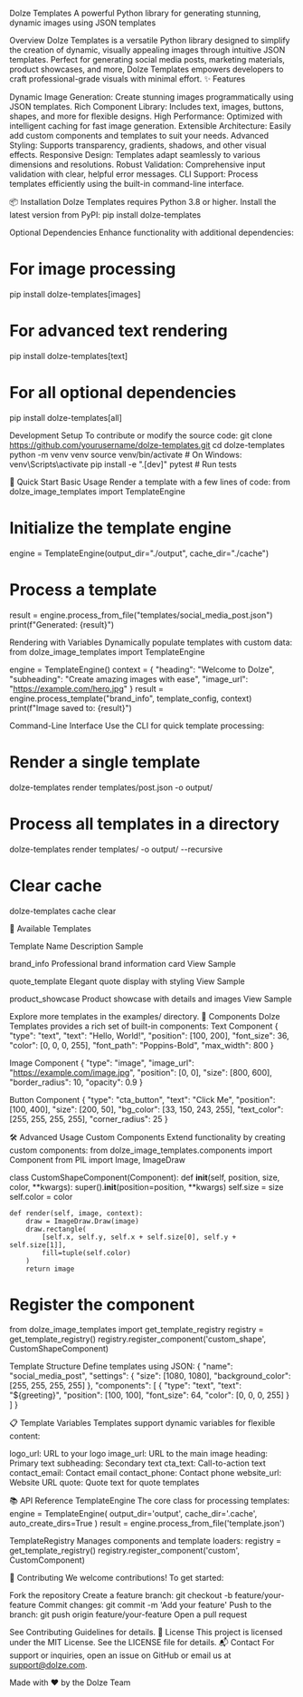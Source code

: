 Dolze Templates
A powerful Python library for generating stunning, dynamic images using JSON templates

Overview
Dolze Templates is a versatile Python library designed to simplify the creation of dynamic, visually appealing images through intuitive JSON templates. Perfect for generating social media posts, marketing materials, product showcases, and more, Dolze Templates empowers developers to craft professional-grade visuals with minimal effort.
✨ Features

Dynamic Image Generation: Create stunning images programmatically using JSON templates.
Rich Component Library: Includes text, images, buttons, shapes, and more for flexible designs.
High Performance: Optimized with intelligent caching for fast image generation.
Extensible Architecture: Easily add custom components and templates to suit your needs.
Advanced Styling: Supports transparency, gradients, shadows, and other visual effects.
Responsive Design: Templates adapt seamlessly to various dimensions and resolutions.
Robust Validation: Comprehensive input validation with clear, helpful error messages.
CLI Support: Process templates efficiently using the built-in command-line interface.

📦 Installation
Dolze Templates requires Python 3.8 or higher. Install the latest version from PyPI:
pip install dolze-templates

Optional Dependencies
Enhance functionality with additional dependencies:

# For image processing

pip install dolze-templates[images]

# For advanced text rendering

pip install dolze-templates[text]

# For all optional dependencies

pip install dolze-templates[all]

Development Setup
To contribute or modify the source code:
git clone https://github.com/yourusername/dolze-templates.git
cd dolze-templates
python -m venv venv
source venv/bin/activate # On Windows: venv\Scripts\activate
pip install -e ".[dev]"
pytest # Run tests

🚀 Quick Start
Basic Usage
Render a template with a few lines of code:
from dolze_image_templates import TemplateEngine

# Initialize the template engine

engine = TemplateEngine(output_dir="./output", cache_dir="./cache")

# Process a template

result = engine.process_from_file("templates/social_media_post.json")
print(f"Generated: {result}")

Rendering with Variables
Dynamically populate templates with custom data:
from dolze_image_templates import TemplateEngine

engine = TemplateEngine()
context = {
"heading": "Welcome to Dolze",
"subheading": "Create amazing images with ease",
"image_url": "https://example.com/hero.jpg"
}
result = engine.process_template("brand_info", template_config, context)
print(f"Image saved to: {result}")

Command-Line Interface
Use the CLI for quick template processing:

# Render a single template

dolze-templates render templates/post.json -o output/

# Process all templates in a directory

dolze-templates render templates/ -o output/ --recursive

# Clear cache

dolze-templates cache clear

🎨 Available Templates

Template Name
Description
Sample

brand_info
Professional brand information card
View Sample

quote_template
Elegant quote display with styling
View Sample

product_showcase
Product showcase with details and images
View Sample

Explore more templates in the examples/ directory.
🧩 Components
Dolze Templates provides a rich set of built-in components:
Text Component
{
"type": "text",
"text": "Hello, World!",
"position": [100, 200],
"font_size": 36,
"color": [0, 0, 0, 255],
"font_path": "Poppins-Bold",
"max_width": 800
}

Image Component
{
"type": "image",
"image_url": "https://example.com/image.jpg",
"position": [0, 0],
"size": [800, 600],
"border_radius": 10,
"opacity": 0.9
}

Button Component
{
"type": "cta_button",
"text": "Click Me",
"position": [100, 400],
"size": [200, 50],
"bg_color": [33, 150, 243, 255],
"text_color": [255, 255, 255, 255],
"corner_radius": 25
}

🛠️ Advanced Usage
Custom Components
Extend functionality by creating custom components:
from dolze_image_templates.components import Component
from PIL import Image, ImageDraw

class CustomShapeComponent(Component):
def **init**(self, position, size, color, **kwargs):
super().**init**(position=position, **kwargs)
self.size = size
self.color = color

    def render(self, image, context):
        draw = ImageDraw.Draw(image)
        draw.rectangle(
            [self.x, self.y, self.x + self.size[0], self.y + self.size[1]],
            fill=tuple(self.color)
        )
        return image

# Register the component

from dolze_image_templates import get_template_registry
registry = get_template_registry()
registry.register_component('custom_shape', CustomShapeComponent)

Template Structure
Define templates using JSON:
{
"name": "social_media_post",
"settings": {
"size": [1080, 1080],
"background_color": [255, 255, 255, 255]
},
"components": [
{
"type": "text",
"text": "${greeting}",
"position": [100, 100],
"font_size": 64,
"color": [0, 0, 0, 255]
}
]
}

📋 Template Variables
Templates support dynamic variables for flexible content:

logo_url: URL to your logo
image_url: URL to the main image
heading: Primary text
subheading: Secondary text
cta_text: Call-to-action text
contact_email: Contact email
contact_phone: Contact phone
website_url: Website URL
quote: Quote text for quote templates

📚 API Reference
TemplateEngine
The core class for processing templates:
engine = TemplateEngine(
output_dir='output',
cache_dir='.cache',
auto_create_dirs=True
)
result = engine.process_from_file('template.json')

TemplateRegistry
Manages components and template loaders:
registry = get_template_registry()
registry.register_component('custom', CustomComponent)

🤝 Contributing
We welcome contributions! To get started:

Fork the repository
Create a feature branch: git checkout -b feature/your-feature
Commit changes: git commit -m 'Add your feature'
Push to the branch: git push origin feature/your-feature
Open a pull request

See Contributing Guidelines for details.
📄 License
This project is licensed under the MIT License. See the LICENSE file for details.
📬 Contact
For support or inquiries, open an issue on GitHub or email us at support@dolze.com.

Made with ❤️ by the Dolze Team
